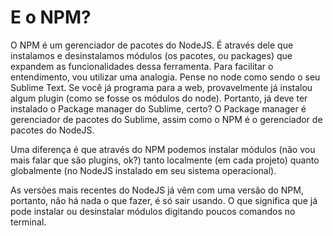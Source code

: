 # E o NPM?

O NPM é um gerenciador de pacotes do NodeJS. É através dele que instalamos e desinstalamos módulos (os pacotes, ou packages) que expandem as funcionalidades dessa ferramenta. Para facilitar o entendimento, vou utilizar uma analogia. Pense no node como sendo o seu Sublime Text. Se você já programa para a web, provavelmente já instalou algum plugin (como se fosse os módulos do node). Portanto, já deve ter instalado o Package manager do Sublime, certo? O Package manager é gerenciador de pacotes do Sublime, assim como o NPM é o gerenciador de pacotes do NodeJS.

Uma diferença é que através do NPM podemos instalar módulos (não vou mais falar que são plugins, ok?) tanto localmente (em cada projeto) quanto globalmente (no NodeJS instalado em seu sistema operacional).

As versões mais recentes do NodeJS já vêm com uma versão do NPM, portanto, não há nada o que fazer, é só sair usando. O que significa que já pode instalar ou desinstalar módulos digitando poucos comandos no terminal.